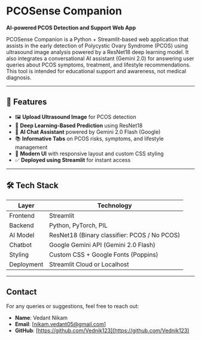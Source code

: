 # PCOSense Companion

**AI-powered PCOS Detection and Support Web App**

PCOSense Companion is a Python + Streamlit-based web application that assists in the early detection of Polycystic Ovary Syndrome (PCOS) using ultrasound image analysis powered by a ResNet18 deep learning model. It also integrates a conversational AI assistant (Gemini 2.0) for answering user queries about PCOS symptoms, treatment, and lifestyle recommendations. This tool is intended for educational support and awareness, not medical diagnosis.

---

## 🚀 Features

- 🖼️ **Upload Ultrasound Image** for PCOS detection
- 🧠 **Deep Learning-Based Prediction** using ResNet18
- 💬 **AI Chat Assistant** powered by Gemini 2.0 Flash (Google)
- 📚 **Informative Tabs** on PCOS risks, symptoms, and lifestyle management
- 🎨 **Modern UI** with responsive layout and custom CSS styling
- ✅ **Deployed using Streamlit** for instant access

---

## 🛠️ Tech Stack

| Layer        | Technology                                |
|--------------|--------------------------------------------|
| Frontend     | Streamlit                                  |
| Backend      | Python, PyTorch, PIL                       |
| AI Model     | ResNet18 (Binary classifier: PCOS / No PCOS) |
| Chatbot      | Google Gemini API (Gemini 2.0 Flash)       |
| Styling      | Custom CSS + Google Fonts (Poppins)        |
| Deployment   | Streamlit Cloud or Localhost               |

---
## Contact
For any queries or suggestions, feel free to reach out:
- **Name**: Vedant Nikam
- **Email**: [nikam.vedant05@gmail.com]
- **GitHub**: [https://github.com/Vednik123](https://github.com/Vednik123)


